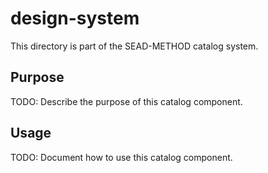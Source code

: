 # design-system

This directory is part of the SEAD-METHOD catalog system.

## Purpose

TODO: Describe the purpose of this catalog component.

## Usage

TODO: Document how to use this catalog component.
